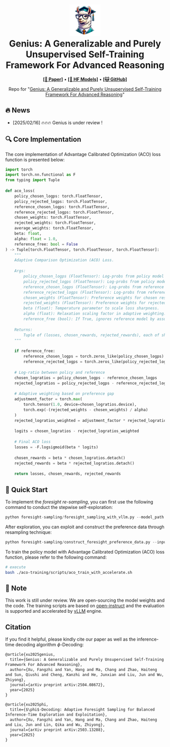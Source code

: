 <h1 align="center">
<img src="./assets/logo.png" width="100" alt="Genius" />
<br>
Genius: A Generalizable and Purely Unsupervised Self-Training Framework For Advanced Reasoning
</h1>



<p align="center">
  <a href="https://arxiv.org/abs/2504.08672"><b>[📜 Paper]</b></a> •
  <a href="https://huggingface.co/Symbol-LLM/Symbol-LLM-7B-Instruct"><b>[🤗 HF Models]</b></a> •
  <a href="https://github.com/xufangzhi/Genius"><b>[🐱 GitHub]</b></a>
  
</p>


<p align="center">
Repo for "<a href="https://arxiv.org/abs/2311.09278" target="_blank">Genius: A Generalizable and Purely Unsupervised Self-Training Framework For Advanced Reasoning</a>"
</p>


## 🔥 News

- [2025/02/16] 🔥🔥🔥 Genius is under review !


## 🔍 Core Implementation

The core implementation of Advantage Calibrated Optimization (ACO) loss function is presented below:

```python
import torch
import torch.nn.functional as F
from typing import Tuple

def aco_loss(
    policy_chosen_logps: torch.FloatTensor,
    policy_rejected_logps: torch.FloatTensor,
    reference_chosen_logps: torch.FloatTensor,
    reference_rejected_logps: torch.FloatTensor,
    chosen_weights: torch.FloatTensor,
    rejected_weights: torch.FloatTensor,
    average_weights: torch.FloatTensor,
    beta: float,
    alpha: float = 1.0,
    reference_free: bool = False
) -> Tuple[torch.FloatTensor, torch.FloatTensor, torch.FloatTensor]:
    """
    Adaptive Comparison Optimization (ACO) Loss.

    Args:
        policy_chosen_logps (FloatTensor): Log-probs from policy model for chosen responses. Shape: (batch,)
        policy_rejected_logps (FloatTensor): Log-probs from policy model for rejected responses. Shape: (batch,)
        reference_chosen_logps (FloatTensor): Log-probs from reference model for chosen responses. Shape: (batch,)
        reference_rejected_logps (FloatTensor): Log-probs from reference model for rejected responses. Shape: (batch,)
        chosen_weights (FloatTensor): Preference weights for chosen responses.
        rejected_weights (FloatTensor): Preference weights for rejected responses.
        beta (float): Temperature parameter to scale loss sharpness.
        alpha (float): Relaxation scaling factor in adaptive weighting.
        reference_free (bool): If True, ignores reference model by assuming uniform logits.

    Returns:
        Tuple of (losses, chosen_rewards, rejected_rewards), each of shape (batch,)
    """

    if reference_free:
        reference_chosen_logps = torch.zeros_like(policy_chosen_logps)
        reference_rejected_logps = torch.zeros_like(policy_rejected_logps)

    # Log-ratio between policy and reference
    chosen_logratios = policy_chosen_logps - reference_chosen_logps
    rejected_logratios = policy_rejected_logps - reference_rejected_logps

    # Adaptive weighting based on preference gap
    adjustment_factor = torch.max(
        torch.tensor(1.0, device=chosen_logratios.device),
        torch.exp(-(rejected_weights - chosen_weights) / alpha)
    )
    rejected_logratios_weighted = adjustment_factor * rejected_logratios

    logits = chosen_logratios - rejected_logratios_weighted

    # Final ACO loss
    losses = -F.logsigmoid(beta * logits)

    chosen_rewards = beta * chosen_logratios.detach()
    rejected_rewards = beta * rejected_logratios.detach()

    return losses, chosen_rewards, rejected_rewards
```


## 🚀 Quick Start

To implement the *foresight re-sampling*, you can first use the following command to conduct the stepwise self-exploration:

```python
python foresight-sampling/foresight_sampling_with_vllm.py --model_path <path_to_your_model> --data_path <path_to_your_queries> --output_path <path_to_your_output_file> --step_beam_size 2 --num_rollout 4 --num_foresight 4
```

After exploration, you can exploit and construct the preference data through resampling technique:

```python
python foresight-sampling/construct_foresight_preference_data.py --input_path <path_to_the_exploration_outputs> --output_path <path_to_output_data_file>
```

To train the policy model with Advantage Calibrated Optimization (ACO) loss function, please refer to the following command:

```bash
# execute
bash ./aco-training/scripts/aco_train_with_accelerate.sh
```


## 📒 Note
This work is still under review. We are open-sourcing the model weights and the code. The training scripts are based on [open-instruct](https://github.com/allenai/open-instruct) and the evaluation is supported and accelerated by [vLLM](https://docs.vllm.ai/en/latest/) engine.


## Citation
If you find it helpful, please kindly cite our paper as well as the inference-time decoding algorithm $\phi$-Decoding:

```
@article{xu2025genius,
  title={Genius: A Generalizable and Purely Unsupervised Self-Training Framework For Advanced Reasoning},
  author={Xu, Fangzhi and Yan, Hang and Ma, Chang and Zhao, Haiteng and Sun, Qiushi and Cheng, Kanzhi and He, Junxian and Liu, Jun and Wu, Zhiyong},
  journal={arXiv preprint arXiv:2504.08672},
  year={2025}
}
```

```
@article{xu2025phi,
  title={$\phi$-Decoding: Adaptive Foresight Sampling for Balanced Inference-Time Exploration and Exploitation},
  author={Xu, Fangzhi and Yan, Hang and Ma, Chang and Zhao, Haiteng and Liu, Jun and Lin, Qika and Wu, Zhiyong},
  journal={arXiv preprint arXiv:2503.13288},
  year={2025}
}
```